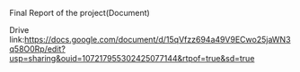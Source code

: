 Final Report of the project(Document)

Drive link:https://docs.google.com/document/d/15qVfzz694a49V9ECwo25jaWN3q58O0Rp/edit?usp=sharing&ouid=107217955302425077144&rtpof=true&sd=true
